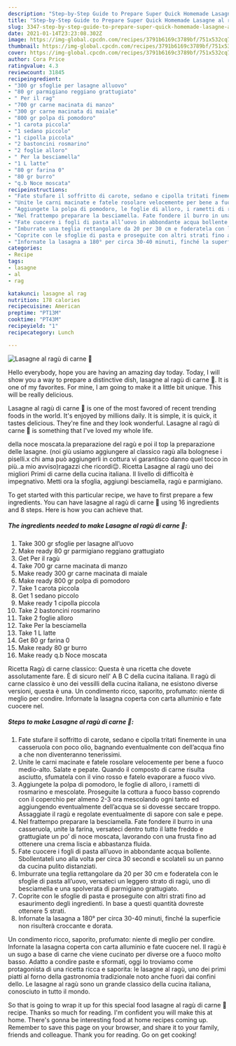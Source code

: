 ```yaml
---
description: "Step-by-Step Guide to Prepare Super Quick Homemade Lasagne al ragù di carne 🥩"
title: "Step-by-Step Guide to Prepare Super Quick Homemade Lasagne al ragù di carne 🥩"
slug: 3347-step-by-step-guide-to-prepare-super-quick-homemade-lasagne-al-ragu-di-carne
date: 2021-01-14T23:23:08.302Z
image: https://img-global.cpcdn.com/recipes/3791b6169c3789bf/751x532cq70/lasagne-al-ragu-di-carne-🥩-recipe-main-photo.jpg
thumbnail: https://img-global.cpcdn.com/recipes/3791b6169c3789bf/751x532cq70/lasagne-al-ragu-di-carne-🥩-recipe-main-photo.jpg
cover: https://img-global.cpcdn.com/recipes/3791b6169c3789bf/751x532cq70/lasagne-al-ragu-di-carne-🥩-recipe-main-photo.jpg
author: Cora Price
ratingvalue: 4.3
reviewcount: 31845
recipeingredient:
- "300 gr sfoglie per lasagne alluovo"
- "80 gr parmigiano reggiano grattugiato"
- " Per il rag"
- "700 gr carne macinata di manzo"
- "300 gr carne macinata di maiale"
- "800 gr polpa di pomodoro"
- "1 carota piccola"
- "1 sedano piccolo"
- "1 cipolla piccola"
- "2 bastoncini rosmarino"
- "2 foglie alloro"
- " Per la besciamella"
- "1 L latte"
- "80 gr farina 0"
- "80 gr burro"
- "q.b Noce moscata"
recipeinstructions:
- "Fate stufare il soffritto di carote, sedano e cipolla tritati finemente in una casseruola con poco olio, bagnando eventualmente con dell’acqua fino a che non diventeranno tenerissimi."
- "Unite le carni macinate e fatele rosolare velocemente per bene a fuoco medio-alto. Salate e pepate. Quando il composto di carne risulta asciutto, sfumatela con il vino rosso e fatelo evaporare a fuoco vivo."
- "Aggiungete la polpa di pomodoro, le foglie di alloro, i rametti di rosmarino e mescolate. Proseguite la cottura a fuoco basso coprendo con il coperchio per almeno 2-3 ora mescolando ogni tanto ed aggiungendo eventualmente dell’acqua se si dovesse seccare troppo. Assaggiate il ragù e regolate eventualmente di sapore con sale e pepe."
- "Nel frattempo preparare la besciamella. Fate fondere il burro in una casseruola, unite la farina, versateci dentro tutto il latte freddo e grattugiate un po’ di noce moscata, lavorando con una frusta fino ad ottenere una crema liscia e abbastanza fluida."
- "Fate cuocere i fogli di pasta all’uovo in abbondante acqua bollente. Sbollentateli uno alla volta per circa 30 secondi e scolateli su un panno da cucina pulito distanziati."
- "Imburrate una teglia rettangolare da 20 per 30 cm e foderatela con le sfoglie di pasta all’uovo, versateci un leggero strato di ragù, uno di besciamella e una spolverata di parmigiano grattugiato."
- "Coprite con le sfoglie di pasta e proseguite con altri strati fino ad esaurimento degli ingredienti. In base a questi quantità dovreste ottenere 5 strati."
- "Infornate la lasagna a 180° per circa 30-40 minuti, finché la superficie non risulterà croccante e dorata."
categories:
- Recipe
tags:
- lasagne
- al
- rag

katakunci: lasagne al rag 
nutrition: 178 calories
recipecuisine: American
preptime: "PT13M"
cooktime: "PT43M"
recipeyield: "1"
recipecategory: Lunch

---
```



![Lasagne al ragù di carne 🥩](https://img-global.cpcdn.com/recipes/3791b6169c3789bf/751x532cq70/lasagne-al-ragu-di-carne-🥩-recipe-main-photo.jpg)

Hello everybody, hope you are having an amazing day today. Today, I will show you a way to prepare a distinctive dish, lasagne al ragù di carne 🥩. It is one of my favorites. For mine, I am going to make it a little bit unique. This will be really delicious.

Lasagne al ragù di carne 🥩 is one of the most favored of recent trending foods in the world. It's enjoyed by millions daily. It is simple, it is quick, it tastes delicious. They're fine and they look wonderful. Lasagne al ragù di carne 🥩 is something that I've loved my whole life.

della noce moscata.la preparazione del ragù e poi il top la preparazione delle lasagne. (noi giù usiamo aggiungere al classico ragù alla bolognese i piselli.x chi ama può aggiungerli in cottura vi garantisco danno quel tocco in più..a mio avviso)ragazzi che ricordi😌. Ricetta Lasagne al ragù uno dei migliori Primi di carne della cucina italiana. Il livello di difficoltà è impegnativo. Metti ora la sfoglia, aggiungi besciamella, ragù e parmigiano.


To get started with this particular recipe, we have to first prepare a few ingredients. You can have lasagne al ragù di carne 🥩 using 16 ingredients and 8 steps. Here is how you can achieve that.

<!--inarticleads1-->

##### The ingredients needed to make Lasagne al ragù di carne 🥩:

1. Take 300 gr sfoglie per lasagne all’uovo
1. Make ready 80 gr parmigiano reggiano grattugiato
1. Get  Per il ragù
1. Take 700 gr carne macinata di manzo
1. Make ready 300 gr carne macinata di maiale
1. Make ready 800 gr polpa di pomodoro
1. Take 1 carota piccola
1. Get 1 sedano piccolo
1. Make ready 1 cipolla piccola
1. Take 2 bastoncini rosmarino
1. Take 2 foglie alloro
1. Take  Per la besciamella
1. Take 1 L latte
1. Get 80 gr farina 0
1. Make ready 80 gr burro
1. Make ready q.b Noce moscata


Ricetta Ragù di carne classico: Questa è una ricetta che dovete assolutamente fare. È di sicuro nell&#39; A B C della cucina italiana. Il ragù di carne classico è uno dei vessilli della cucina italiana, ne esistono diverse versioni, questa è una. Un condimento ricco, saporito, profumato: niente di meglio per condire. Infornate la lasagna coperta con carta alluminio e fate cuocere nel. 

<!--inarticleads2-->

##### Steps to make Lasagne al ragù di carne 🥩:

1. Fate stufare il soffritto di carote, sedano e cipolla tritati finemente in una casseruola con poco olio, bagnando eventualmente con dell’acqua fino a che non diventeranno tenerissimi.
1. Unite le carni macinate e fatele rosolare velocemente per bene a fuoco medio-alto. Salate e pepate. Quando il composto di carne risulta asciutto, sfumatela con il vino rosso e fatelo evaporare a fuoco vivo.
1. Aggiungete la polpa di pomodoro, le foglie di alloro, i rametti di rosmarino e mescolate. Proseguite la cottura a fuoco basso coprendo con il coperchio per almeno 2-3 ora mescolando ogni tanto ed aggiungendo eventualmente dell’acqua se si dovesse seccare troppo. Assaggiate il ragù e regolate eventualmente di sapore con sale e pepe.
1. Nel frattempo preparare la besciamella. Fate fondere il burro in una casseruola, unite la farina, versateci dentro tutto il latte freddo e grattugiate un po’ di noce moscata, lavorando con una frusta fino ad ottenere una crema liscia e abbastanza fluida.
1. Fate cuocere i fogli di pasta all’uovo in abbondante acqua bollente. Sbollentateli uno alla volta per circa 30 secondi e scolateli su un panno da cucina pulito distanziati.
1. Imburrate una teglia rettangolare da 20 per 30 cm e foderatela con le sfoglie di pasta all’uovo, versateci un leggero strato di ragù, uno di besciamella e una spolverata di parmigiano grattugiato.
1. Coprite con le sfoglie di pasta e proseguite con altri strati fino ad esaurimento degli ingredienti. In base a questi quantità dovreste ottenere 5 strati.
1. Infornate la lasagna a 180° per circa 30-40 minuti, finché la superficie non risulterà croccante e dorata.


Un condimento ricco, saporito, profumato: niente di meglio per condire. Infornate la lasagna coperta con carta alluminio e fate cuocere nel. Il ragù è un sugo a base di carne che viene cucinato per diverse ore a fuoco molto basso. Adatto a condire paste e sformati, oggi lo troviamo come protagonista di una ricetta ricca e saporita: le lasagne al ragù, uno dei primi piatti al forno della gastronomia tradizionale noto anche fuori dai confini dello. Le lasagne al ragù sono un grande classico della cucina italiana, conosciuto in tutto il mondo. 

So that is going to wrap it up for this special food lasagne al ragù di carne 🥩 recipe. Thanks so much for reading. I'm confident you will make this at home. There's gonna be interesting food at home recipes coming up. Remember to save this page on your browser, and share it to your family, friends and colleague. Thank you for reading. Go on get cooking!
